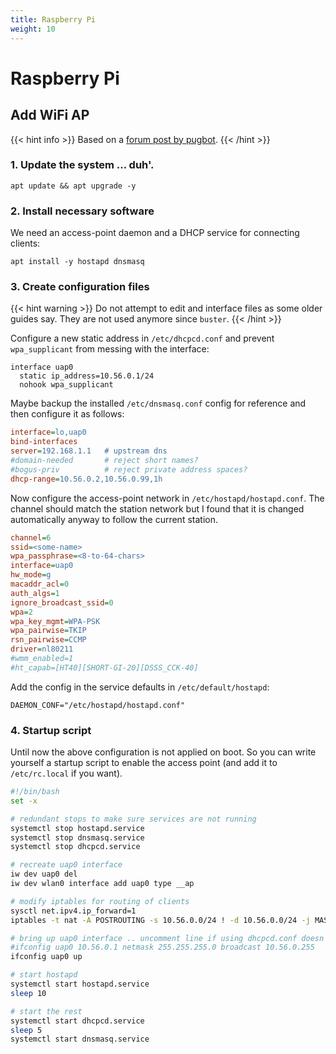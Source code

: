 ```yaml
---
title: Raspberry Pi
weight: 10
---
```


# Raspberry Pi

## Add WiFi AP

{{< hint info >}}
Based on a [forum post by pugbot](https://www.raspberrypi.org/forums/viewtopic.php?p=1355569&sid=80347f0b7eea0a89968f4040c5301e32#p1355569).
{{< /hint >}}

### 1. Update the system ... duh'.

```
apt update && apt upgrade -y
```

### 2. Install necessary software

We need an access-point daemon and a DHCP service for connecting clients:

```
apt install -y hostapd dnsmasq
```

### 3. Create configuration files

{{< hint warning >}}
Do not attempt to edit and interface files as some older guides say. They are not used anymore since `buster`.
{{< /hint >}}

Configure a new static address in `/etc/dhcpcd.conf` and prevent `wpa_supplicant` from messing with the interface:

    interface uap0
      static ip_address=10.56.0.1/24
      nohook wpa_supplicant

Maybe backup the installed `/etc/dnsmasq.conf` config for reference and then configure it as follows:

```cfg
interface=lo,uap0
bind-interfaces
server=192.168.1.1   # upstream dns
#domain-needed       # reject short names?
#bogus-priv          # reject private address spaces?
dhcp-range=10.56.0.2,10.56.0.99,1h
```

Now configure the access-point network in `/etc/hostapd/hostapd.conf`. The channel should match the station network but I found that it is changed automatically anyway to follow the current station.

```cfg
channel=6
ssid=<some-name>
wpa_passphrase=<8-to-64-chars>
interface=uap0
hw_mode=g
macaddr_acl=0
auth_algs=1
ignore_broadcast_ssid=0
wpa=2
wpa_key_mgmt=WPA-PSK
wpa_pairwise=TKIP
rsn_pairwise=CCMP
driver=nl80211
#wmm_enabled=1
#ht_capab=[HT40][SHORT-GI-20][DSSS_CCK-40]
```

Add the config in the service defaults in `/etc/default/hostapd`:

    DAEMON_CONF="/etc/hostapd/hostapd.conf"

### 4. Startup script

Until now the above configuration is not applied on boot. So you can write yourself a startup script to enable the access point (and add it to `/etc/rc.local` if you want).

```bash
#!/bin/bash
set -x

# redundant stops to make sure services are not running
systemctl stop hostapd.service
systemctl stop dnsmasq.service
systemctl stop dhcpcd.service

# recreate uap0 interface
iw dev uap0 del
iw dev wlan0 interface add uap0 type __ap

# modify iptables for routing of clients
sysctl net.ipv4.ip_forward=1
iptables -t nat -A POSTROUTING -s 10.56.0.0/24 ! -d 10.56.0.0/24 -j MASQUERADE

# bring up uap0 interface .. uncomment line if using dhcpcd.conf doesn't work
#ifconfig uap0 10.56.0.1 netmask 255.255.255.0 broadcast 10.56.0.255
ifconfig uap0 up

# start hostapd
systemctl start hostapd.service
sleep 10

# start the rest
systemctl start dhcpcd.service
sleep 5
systemctl start dnsmasq.service
```

